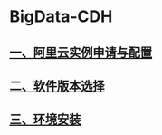 # BigData-CDH

## [一、阿里云实例申请与配置](https://github.com/bigdata2018/BigData-CDH/blob/master/nodes/%E9%98%BF%E9%87%8C%E4%BA%91%E5%AE%9E%E4%BE%8B%E7%94%B3%E8%AF%B7%E4%B8%8E%E9%85%8D%E7%BD%AE.md)



## [二、软件版本选择](https://github.com/bigdata2018/BigData-CDH/blob/master/nodes/%E8%BD%AF%E4%BB%B6%E7%89%88%E6%9C%AC%E9%80%89%E6%8B%A9.md)



## [三、环境安装](https://github.com/bigdata2018/BigData-CDH/blob/master/nodes/%E7%8E%AF%E5%A2%83%E5%AE%89%E8%A3%85.md)
